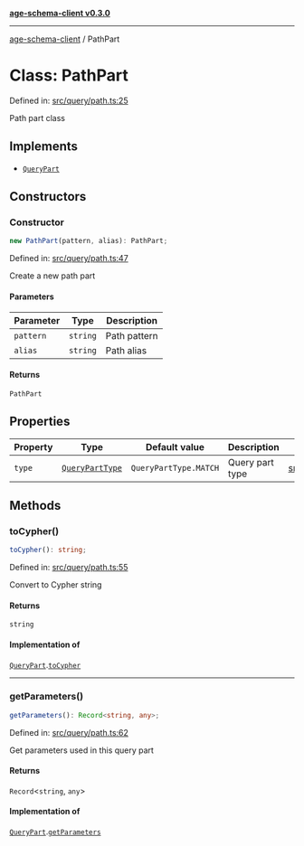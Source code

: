 [**age-schema-client v0.3.0**](../index.md)

***

[age-schema-client](../index.md) / PathPart

# Class: PathPart

Defined in: [src/query/path.ts:25](https://github.com/standardbeagle/ageSchemaClient/blob/main/src/query/path.ts#L25)

Path part class

## Implements

- [`QueryPart`](../interfaces/QueryPart.md)

## Constructors

### Constructor

```ts
new PathPart(pattern, alias): PathPart;
```

Defined in: [src/query/path.ts:47](https://github.com/standardbeagle/ageSchemaClient/blob/main/src/query/path.ts#L47)

Create a new path part

#### Parameters

| Parameter | Type | Description |
| ------ | ------ | ------ |
| `pattern` | `string` | Path pattern |
| `alias` | `string` | Path alias |

#### Returns

`PathPart`

## Properties

| Property | Type | Default value | Description | Defined in |
| ------ | ------ | ------ | ------ | ------ |
| <a id="type"></a> `type` | [`QueryPartType`](../enumerations/QueryPartType.md) | `QueryPartType.MATCH` | Query part type | [src/query/path.ts:29](https://github.com/standardbeagle/ageSchemaClient/blob/main/src/query/path.ts#L29) |

## Methods

### toCypher()

```ts
toCypher(): string;
```

Defined in: [src/query/path.ts:55](https://github.com/standardbeagle/ageSchemaClient/blob/main/src/query/path.ts#L55)

Convert to Cypher string

#### Returns

`string`

#### Implementation of

[`QueryPart`](../interfaces/QueryPart.md).[`toCypher`](../interfaces/QueryPart.md#tocypher)

***

### getParameters()

```ts
getParameters(): Record<string, any>;
```

Defined in: [src/query/path.ts:62](https://github.com/standardbeagle/ageSchemaClient/blob/main/src/query/path.ts#L62)

Get parameters used in this query part

#### Returns

`Record`\<`string`, `any`\>

#### Implementation of

[`QueryPart`](../interfaces/QueryPart.md).[`getParameters`](../interfaces/QueryPart.md#getparameters)
